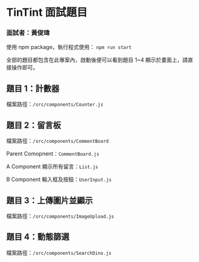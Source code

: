 # TinTint 面試題目


### 面試者：黃俊瑋

使用 npm package，執行程式使用： `npm run start`

全部的題目都包含在此專案內，啟動後便可以看到題目 1~4 顯示於畫面上，請直接操作即可。

## 題目 1：計數器
檔案路徑：`/src/components/Counter.js`

## 題目 2：留言板
檔案路徑：`/src/components/CommentBoard`

Parent Comopnent：`CommentBoard.js`

A Component 顯示所有留言：`List.js` 

B Component 輸入框及按鈕：`UserInput.js`

## 題目 3：上傳圖片並顯示
檔案路徑：`/src/components/ImageUpload.js`

## 題目 4：動態篩選
檔案路徑：`/src/components/SearchDino.js`

